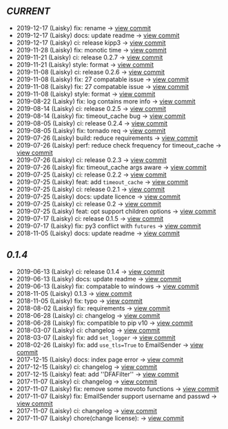        
*CURRENT*
---
    
- 2019-12-17 (Laisky) fix: rename -> [view commit](https://github.com/Laisky/kipp/commit//dff31085185d8516f7c2a61e12d438813637661e)
- 2019-12-17 (Laisky) docs: update readme -> [view commit](https://github.com/Laisky/kipp/commit//c933c12e9c8aca20bf327e7daac8bc7ea0c79cd4)
- 2019-12-17 (Laisky) ci: release kipp3 -> [view commit](https://github.com/Laisky/kipp/commit//43cd0dc9a39f2134261a06b8c9effc89727f9d36)
- 2019-11-28 (Laisky) fix: monotic time -> [view commit](https://github.com/Laisky/kipp/commit//7b0d0a0121f06fb7f9c0fea386ad30e92c6fe2d2)
- 2019-11-21 (Laisky) ci: release 0.2.7 -> [view commit](https://github.com/Laisky/kipp/commit//ef8608d3517dfc0ee1ae217f3aebf54e4c983837)
- 2019-11-21 (Laisky) style: format -> [view commit](https://github.com/Laisky/kipp/commit//67d8a3cb4a4c1675cdc3c26a05ccfa1afd3c00a9)
- 2019-11-08 (Laisky) ci: release 0.2.6 -> [view commit](https://github.com/Laisky/kipp/commit//76446528d2cb2cd307d74ca2a0535bd772f4d9e5)
- 2019-11-08 (Laisky) fix: 27 compatable issue -> [view commit](https://github.com/Laisky/kipp/commit//3f08ebb35cb2d85dcb803abd2cd12ebf39186a97)
- 2019-11-08 (Laisky) fix: 27 compatable issue -> [view commit](https://github.com/Laisky/kipp/commit//0031daf024b04be3764382f9a745cd95635d7956)
- 2019-11-08 (Laisky) style: format -> [view commit](https://github.com/Laisky/kipp/commit//09000859a14b69a3702b10a7d14019105bf4435b)
- 2019-08-22 (Laisky) fix: log contains more info -> [view commit](https://github.com/Laisky/kipp/commit//4c013d3e5a8f7014b078464ab49856e4d250d31e)
- 2019-08-14 (Laisky) ci: release 0.2.5 -> [view commit](https://github.com/Laisky/kipp/commit//9d0ef176629f18a4fd52bc2ef25e019f7be4317c)
- 2019-08-14 (Laisky) fix: timeout_cache bug -> [view commit](https://github.com/Laisky/kipp/commit//24132687246bd820111343ece49987f2b98148a6)
- 2019-08-05 (Laisky) ci: release 0.2.4 -> [view commit](https://github.com/Laisky/kipp/commit//2bc5bda6e7f593f89be662f46fed350c9daabded)
- 2019-08-05 (Laisky) fix: tornado req -> [view commit](https://github.com/Laisky/kipp/commit//841fc8400d2e6739a7fd0a8781d39da057da698f)
- 2019-07-26 (Laisky) build: reduce requirements -> [view commit](https://github.com/Laisky/kipp/commit//8dac88c6ee511de33731926b34ac170eb6e6e418)
- 2019-07-26 (Laisky) perf: reduce check frequency for timeout_cache -> [view commit](https://github.com/Laisky/kipp/commit//a9dff7f9fc0b854cf0a2824b3016a732671ba545)
- 2019-07-26 (Laisky) ci: release 0.2.3 -> [view commit](https://github.com/Laisky/kipp/commit//6d44db6bc3ffc9bffc5928a6c29f720bc1833e09)
- 2019-07-26 (Laisky) fix: timeout_cache args aware -> [view commit](https://github.com/Laisky/kipp/commit//ebd238685ba18dd120d002504ab2ed9c0a1f9da5)
- 2019-07-25 (Laisky) ci: release 0.2.2 -> [view commit](https://github.com/Laisky/kipp/commit//8c47bc8bcb000434ad031722ffbec963c844a1c9)
- 2019-07-25 (Laisky) feat: add `timeout_cache` -> [view commit](https://github.com/Laisky/kipp/commit//771aaf13ad5289f3f620c0a02fb082bd144089e5)
- 2019-07-25 (Laisky) ci: release 0.2.1 -> [view commit](https://github.com/Laisky/kipp/commit//77590006d26580d9284623bb4f054b8df68ecb27)
- 2019-07-25 (Laisky) docs: update licence -> [view commit](https://github.com/Laisky/kipp/commit//9f0abaf5185713d6cf65f5fb2821c2ad9a2e56c6)
- 2019-07-25 (Laisky) ci: release 0.2 -> [view commit](https://github.com/Laisky/kipp/commit//feddb393fda8f97ef5681f15ab1d8d2c01fcaac4)
- 2019-07-25 (Laisky) feat: opt support children options -> [view commit](https://github.com/Laisky/kipp/commit//2cc9c60814baa538b8b409589cdc51da1c2ded7c)
- 2019-07-17 (Laisky) ci: release 0.1.5 -> [view commit](https://github.com/Laisky/kipp/commit//621dd00895df0b8870dcb3f5b681265a008934db)
- 2019-07-17 (Laisky) fix: py3 conflict with `futures` -> [view commit](https://github.com/Laisky/kipp/commit//60188c44bc381c23d46c796db9f132e71485326f)
- 2018-11-05 (Laisky) docs: update readme -> [view commit](https://github.com/Laisky/kipp/commit//372f27464e22912d0dd639b5e618d078222a46fe)    
       
*0.1.4*
---
    
- 2019-06-13 (Laisky) ci: release 0.1.4 -> [view commit](https://github.com/Laisky/kipp/commit//337d50ea001eb9f143b453e33686fa2d8cf6e7c3)
- 2019-06-13 (Laisky) docs: update readme -> [view commit](https://github.com/Laisky/kipp/commit//32d9d23b54191dfa058b00202f16bd4d96ff1b81)
- 2019-06-13 (Laisky) fix: compatable to windows -> [view commit](https://github.com/Laisky/kipp/commit//5d4cee7c79f9f7509cb268b0f64bfc684626f9e6)
- 2018-11-05 (Laisky) 0.1.3 -> [view commit](https://github.com/Laisky/kipp/commit//2ab7b04926e086ab573551228474065764b1b796)
- 2018-11-05 (Laisky) fix: typo -> [view commit](https://github.com/Laisky/kipp/commit//7bba38cd10f5890fd500fe3d3b83b2c4c6524f07)
- 2018-08-02 (Laisky) fix: requirements -> [view commit](https://github.com/Laisky/kipp/commit//c0af07b2671ad80533609c29442477e7d8f5c5cb)
- 2018-06-28 (Laisky) ci: changelog -> [view commit](https://github.com/Laisky/kipp/commit//2e7f2f624c3b9a1c3c47bb5bf876df4f98e6cd8c)
- 2018-06-28 (Laisky) fix: compatible to pip v10 -> [view commit](https://github.com/Laisky/kipp/commit//e5b56e1fec1752dc476e38642b1fe1f7bcba8648)
- 2018-03-07 (Laisky) ci: changelog -> [view commit](https://github.com/Laisky/kipp/commit//2e8047664898c9872d4ed04407eaf520f5bcc3d0)
- 2018-03-07 (Laisky) fix: add `set_logger` -> [view commit](https://github.com/Laisky/kipp/commit//5b6938ee987c87e4baefce19b614ff4a2ce3aa26)
- 2018-02-26 (Laisky) fix: add `use_tls=True` to EmailSender -> [view commit](https://github.com/Laisky/kipp/commit//4d1340eab8d7a26d47431ed20a7d35b0b925987b)
- 2017-12-15 (Laisky) docs: index page error -> [view commit](https://github.com/Laisky/kipp/commit//447150927c760585179ff911aabc99238562aa13)
- 2017-12-15 (Laisky) ci: changelog -> [view commit](https://github.com/Laisky/kipp/commit//2429a3adc49167e4dc492e4e74c51b5daccd36f1)
- 2017-12-15 (Laisky) feat: add ''DFAFilter'' -> [view commit](https://github.com/Laisky/kipp/commit//9e386a289d0c5ed0f3c0333b792502aa36c45e61)
- 2017-11-07 (Laisky) ci: changelog -> [view commit](https://github.com/Laisky/kipp/commit//436e722efdc0fd6075ae918122fd38c040fe22b2)
- 2017-11-07 (Laisky) fix: remove some movoto functions -> [view commit](https://github.com/Laisky/kipp/commit//ea409470b7f2ca7e67bb64a539b2f2379751da1f)
- 2017-11-07 (Laisky) fix: EmailSender support username and passwd -> [view commit](https://github.com/Laisky/kipp/commit//dd6ddd842cd3fe608b7aecfb1eb6987ba6b9a331)
- 2017-11-07 (Laisky) ci: changelog -> [view commit](https://github.com/Laisky/kipp/commit//b1d726eabb088133b3b9dfe3c9c1e05db94c8a51)
- 2017-11-07 (Laisky) chore(change license): -> [view commit](https://github.com/Laisky/kipp/commit//868910994e5d5cbe2885196b9054be2384fd8f25)    
